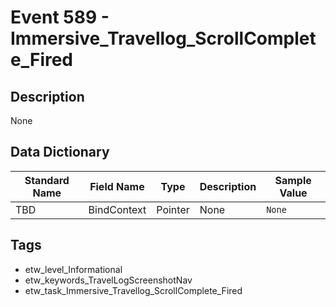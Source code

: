 # Event 589 - Immersive_Travellog_ScrollComplete_Fired

## Description
None

## Data Dictionary
|Standard Name|Field Name|Type|Description|Sample Value|
|---|---|---|---|---|
|TBD|BindContext|Pointer|None|`None`|

## Tags
* etw_level_Informational
* etw_keywords_TravelLogScreenshotNav
* etw_task_Immersive_Travellog_ScrollComplete_Fired